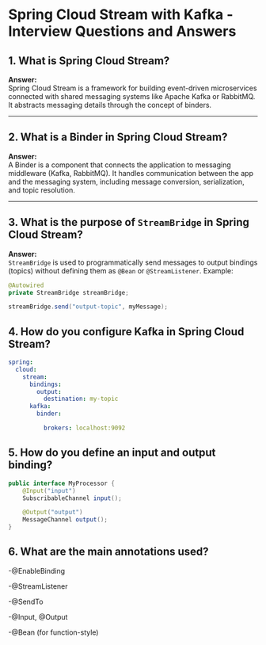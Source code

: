 # Spring Cloud Stream with Kafka - Interview Questions and Answers

## 1. What is Spring Cloud Stream?

**Answer:**  
Spring Cloud Stream is a framework for building event-driven microservices connected with shared messaging systems like Apache Kafka or RabbitMQ. It abstracts messaging details through the concept of binders.

---

## 2. What is a Binder in Spring Cloud Stream?

**Answer:**  
A Binder is a component that connects the application to messaging middleware (Kafka, RabbitMQ). It handles communication between the app and the messaging system, including message conversion, serialization, and topic resolution.

---

## 3. What is the purpose of `StreamBridge` in Spring Cloud Stream?

**Answer:**  
`StreamBridge` is used to programmatically send messages to output bindings (topics) without defining them as `@Bean` or `@StreamListener`. Example:

```java
@Autowired
private StreamBridge streamBridge;

streamBridge.send("output-topic", myMessage);
```
## 4. How do you configure Kafka in Spring Cloud Stream?
```yaml
spring:
  cloud:
    stream:
      bindings:
        output:
          destination: my-topic
      kafka:
        binder:

          brokers: localhost:9092
```
## 5. How do you define an input and output binding?
```java
public interface MyProcessor {
    @Input("input")
    SubscribableChannel input();

    @Output("output")
    MessageChannel output();
}
```

## 6. What are the main annotations used?
-@EnableBinding

-@StreamListener

-@SendTo

-@Input, @Output

-@Bean (for function-style)
